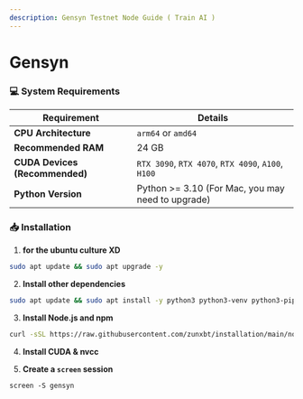 ```yaml
---
description: Gensyn Testnet Node Guide ( Train AI )
---
```


# Gensyn

### 💻 System Requirements

| Requirement                    | Details                                            |
| ------------------------------ | -------------------------------------------------- |
| **CPU Architecture**           | `arm64` or `amd64`                                 |
| **Recommended RAM**            | 24 GB                                              |
| **CUDA Devices (Recommended)** | `RTX 3090`, `RTX 4070`, `RTX 4090`, `A100`, `H100` |
| **Python Version**             | Python >= 3.10 (For Mac, you may need to upgrade)  |

### 📥 Installation

1. **for the ubuntu culture XD**

```bash
sudo apt update && sudo apt upgrade -y
```

2. **Install other dependencies**

```bash
sudo apt update && sudo apt install -y python3 python3-venv python3-pip curl wget screen git lsof nano unzip iproute2
```

3. **Install Node.js and npm**

```bash
curl -sSL https://raw.githubusercontent.com/zunxbt/installation/main/node.sh | bash
```

4. **Install CUDA & nvcc**



5. **Create a `screen` session**

```
screen -S gensyn
```
